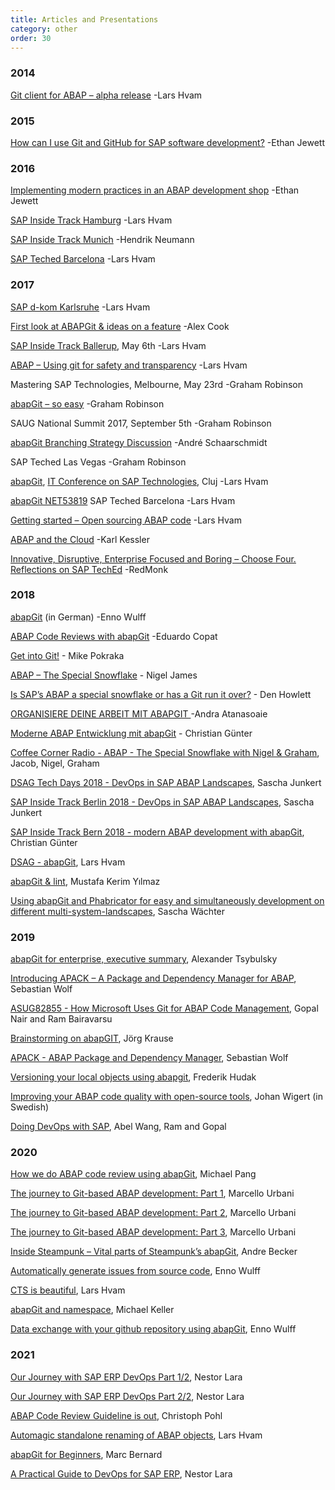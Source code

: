 ```yaml
---
title: Articles and Presentations
category: other
order: 30
---
```


### 2014

[Git client for ABAP – alpha release](http://blogs.sap.com/2014/07/17/git-client-for-abap-alpha-release/)
-Lars Hvam

### 2015

[How can I use Git and GitHub for SAP software development?](http://searchsap.techtarget.com/answer/How-can-I-use-Git-and-GitHub-for-SAP-software-development)
-Ethan Jewett

### 2016

[Implementing modern practices in an ABAP development shop](http://searchsap.techtarget.com/tip/Implementing-modern-practices-in-an-ABAP-development-shop)
-Ethan Jewett

[SAP Inside Track Hamburg](https://larshp.github.io/sithh2016/)
-Lars Hvam

[SAP Inside Track Munich](https://www.slideshare.net/h_neumann/what-the-git-sap-inside-track-munich-2016)
-Hendrik Neumann

[SAP Teched Barcelona](https://larshp.github.io/teched-2016-emea/)
-Lars Hvam

### 2017

[SAP d-kom Karlsruhe](https://larshp.github.io/dkom2017/)
-Lars Hvam

[First look at ABAPGit & ideas on a feature](https://themanmountain.github.io/2017/04/19/first_look_at_abapgit.html)
-Alex Cook

[SAP Inside Track Ballerup](https://larshp.github.io/sitbal2017/), May 6th
-Lars Hvam

[ABAP – Using git for safety and transparency](https://blogs.sap.com/2017/05/07/abap-using-git-for-safety-and-transparency/)
-Lars Hvam

Mastering SAP Technologies, Melbourne, May 23rd
-Graham Robinson

[abapGit – so easy](https://blogs.sap.com/2017/06/21/abapgit-so-easy/)
-Graham Robinson

SAUG National Summit 2017, September 5th
-Graham Robinson

[abapGit Branching Strategy Discussion](https://blogs.sap.com/2017/09/21/abapgit-branching-strategy-discussion/)
-André Schaarschmidt

SAP Teched Las Vegas
-Graham Robinson

[abapGit](https://larshp.github.io/Presentations/itsapcluj2017/abapgit/), [IT Conference on SAP Technologies](http://www.itconferencesap.com/), Cluj
-Lars Hvam

[abapGit NET53819](https://larshp.github.io/Presentations/teched-2017-emea/)
SAP Teched Barcelona
-Lars Hvam

[Getting started – Open sourcing ABAP code](https://blogs.sap.com/2017/11/19/getting-started-open-sourcing-abap-code/)
-Lars Hvam

[ABAP and the Cloud](http://sapinsider.wispubs.com/Assets/Articles/2017/November/SPI-ABAP-and-the-Cloud)
-Karl Kessler

[Innovative, Disruptive, Enterprise Focused and Boring – Choose Four. Reflections on SAP TechEd](https://redmonk.com/fryan/2017/12/11/innovative-disruptive-enterprise-focused-and-boring-choose-four-reflections-on-sap-teched/)
-RedMonk

### 2018

[abapGit](http://www.tricktresor.de/blog/abapgit) (in German) -Enno Wulff

[ABAP Code Reviews with abapGit](https://blogs.sap.com/2018/03/23/abap-code-reviews-with-abapgit/) -Eduardo Copat

[Get into Git!](https://blogs.sap.com/2018/04/13/get-into-git/) - Mike Pokraka

[ABAP – The Special Snowflake](https://blogs.sap.com/2018/07/02/abap-the-special-snowflake/) - Nigel James

[Is SAP’s ABAP a special snowflake or has a Git run it over?](https://diginomica.com/2018/07/03/is-saps-abap-a-special-snowflake-or-has-a-git-run-it-over/) - Den Howlett

[ORGANISIERE DEINE ARBEIT MIT ABAPGIT	](https://inspiricon.de/abapgit/) -Andra Atanasoaie

[Moderne ABAP Entwicklung mit abapGit](https://de.slideshare.net/ChristianGnter/moderne-abap-entwicklung-mit-abapgit) - Christian Günter

[Coffee Corner Radio - ABAP - The Special Snowflake with Nigel & Graham](https://anchor.fm/sap-community-podcast/episodes/Episode-4-ABAP---The-Special-Snowflake-with-Nigel--Graham-e1qds0), Jacob, Nigel, Graham

[DSAG Tech Days 2018 - DevOps in SAP ABAP Landscapes](https://www.slideshare.net/Junsas/dsag-tech-days-2018-devops-in-sap-abap-landscapes), Sascha Junkert

[SAP Inside Track Berlin 2018 - DevOps in SAP ABAP Landscapes](https://www.slideshare.net/Junsas/sap-inside-track-berlin-2018-devops-in-abap-landscapes-112976719), Sascha Junkert

[SAP Inside Track Bern 2018 - modern ABAP development with abapGit](https://de.slideshare.net/ChristianGnter/sitbern-modern-abap-development-with-abapgit), Christian Günter

[DSAG - abapGit](https://larshp.github.io/Presentations/dsag2018/), Lars Hvam

[abapGit & lint](https://speakerdeck.com/mkysoft/abapgit-and-lint), Mustafa Kerim Yılmaz

[Using abapGit and Phabricator for easy and simultaneously development on different multi-system-landscapes](https://blogs.sap.com/2018/12/02/using-abapgit-and-phabricator-for-easy-and-simultaneously-development-on-different-multi-system-landscapes/), Sascha Wächter

### 2019

[abapGit for enterprise, executive summary](https://docs.google.com/presentation/d/1SuRax4sxg4AyjS0VzX7Nrjt0Iuf-m5tf736MroTpN7g/edit?usp=sharing), Alexander Tsybulsky

[Introducing APACK – A Package and Dependency Manager for ABAP](https://blogs.sap.com/2019/05/06/introducing-apack-a-package-and-dependency-manager-for-abap/), Sebastian Wolf

[ASUG82855 - How Microsoft Uses Git for ABAP Code Management](https://blog.asug.com/hubfs/2019%20AC%20Slide%20Decks%20Wednesday/ASUG82855%20-%20How%20Microsoft%20Uses%20Git%20for%20ABAP%20Code%20Management.pdf), Gopal Nair and Ram Bairavarsu

[Brainstorming on abapGIT](https://blogs.sap.com/2019/08/15/brainstorming-on-abapgit/), Jörg Krause

[APACK - ABAP Package and Dependency Manager](https://www.youtube.com/watch?v=PfB2w7wuHQI), Sebastian Wolf

[Versioning your local objects using abapgit](https://blogs.sap.com/2019/08/19/versioning-your-local-objects-using-abapgit/), 
Frederik Hudak

[Improving your ABAP code quality with open-source tools](https://github.com/jwigert/sapsa-impuls-2019-jw/blob/master/F%C3%B6rb%C3%A4ttra%20kvaliteten%20p%C3%A5%20din%20ABAP-kod%20med%20hj%C3%A4lp%20av%20%C3%B6ppen%20k%C3%A4llkod-verktyg.pdf), Johan Wigert (in Swedish)

[Doing DevOps with SAP](https://www.youtube.com/watch?v=7d8pngf85Ag), Abel Wang, Ram and Gopal

### 2020

[How we do ABAP code review using abapGit](https://blogs.sap.com/2020/01/30/how-we-do-abap-code-review-using-abapgit/), 
Michael Pang

[The journey to Git-based ABAP development: Part 1](https://blogs.sap.com/2020/02/26/the-journey-to-git-based-abap-development-part-1/), Marcello Urbani

[The journey to Git-based ABAP development: Part 2](https://blogs.sap.com/2020/03/31/the-journey-to-git-based-abap-development-part-2/), Marcello Urbani

[The journey to Git-based ABAP development: Part 3](https://blogs.sap.com/2020/05/21/the-journey-to-git-based-abap-development-part-3/), Marcello Urbani

[Inside Steampunk – Vital parts of Steampunk’s abapGit](https://blogs.sap.com/2020/10/07/inside-steampunk-vital-parts-of-steampunks-abapgit/), Andre Becker

[Automatically generate issues from source code](https://blogs.sap.com/2020/10/20/automatically-generated-issues-from-source-code-abapgit/), Enno Wulff

[CTS is beautiful](https://blogs.sap.com/2020/11/05/cts-is-beautiful/), Lars Hvam

[abapGit and namespace](https://blogs.sap.com/2020/11/18/abapgit-and-namespace/), Michael Keller

[Data exchange with your github repository using abapGit](https://blogs.sap.com/2020/11/24/data-exchange-with-your-github-repository-using-abapgit), Enno Wulff

### 2021

[Our Journey with SAP ERP DevOps Part 1/2](https://blogs.sap.com/2021/03/26/our-journey-with-sap-erp-devops-part-1-2/), Nestor Lara

[Our Journey with SAP ERP DevOps Part 2/2](https://blogs.sap.com/2021/03/30/our-journey-with-sap-erp-devops-part-2-2/), Nestor Lara

[ABAP Code Review Guideline is out](https://blogs.sap.com/2021/04/06/abap-code-review-guideline-is-out/), Christoph Pohl

[Automagic standalone renaming of ABAP objects](https://blogs.sap.com/2021/04/20/automagic-standalone-renaming-of-abap-objects/), Lars Hvam

[abapGit for Beginners](https://www.youtube.com/watch?v=GqsfIb1RnaU&t=26763s), Marc Bernard

[A Practical Guide to DevOps for SAP ERP](https://blogs.sap.com/2021/12/13/a-practical-guide-to-devops-for-sap-erp/), Nestor Lara
